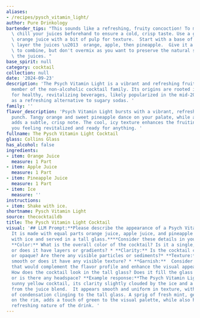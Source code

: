 ```yaml
---
aliases:
- /recipes/pysch_vitamin_light/
author: Pure Drinkology
bartender_tips: "This sounds like a refreshing, fruity concoction! To make it perfect,\
  \ chill your juices beforehand to ensure a cold, crisp taste. Use a good quality\
  \ orange juice with a bit of pulp for texture.  Start with a base of ice and then\
  \ layer the juices \u2013  orange, apple, then pineapple.  Give it a gentle stir\
  \ to combine, but don't overmix as you want to preserve the natural sweetness of\
  \ the juices. "
base_spirit: null
category: cocktail
collection: null
date: '2024-09-23'
description: 'The Psych Vitamin Light is a vibrant and refreshing fruit punch, a classic
  member of the non-alcoholic cocktail family. Its origins are rooted in the desire
  for healthy, revitalizing beverages, likely popularized in the mid-20th century
  as a refreshing alternative to sugary sodas. '
family: ''
flavor_description: 'Psych Vitamin Light bursts with a vibrant, refreshing citrus
  punch. Tangy orange and sweet pineapple dance on your palate, while apple juice
  adds a subtle, crisp note. The cool, icy texture enhances the fruitiness, leaving
  you feeling revitalized and ready for anything. '
fullname: The Pysch Vitamin Light Cocktail
glass: Collins Glass
has_alcohol: false
ingredients:
- item: Orange Juice
  measure: 1 Part
- item: Apple Juice
  measure: 1 Part
- item: Pineapple Juice
  measure: 1 Part
- item: Ice
  measure: ''
instructions:
- item: Shake with ice.
shortname: Pysch Vitamin Light
source: thecocktaildb
title: The Pysch Vitamin Light Cocktail
visual: '## LLM Prompt:**Please describe the appearance of a Psych Vitamin Light cocktail.
  It is made with equal parts orange juice, apple juice, and pineapple juice, shaken
  with ice and served in a tall glass.****Consider these details in your description:***
  **Color:** What is the overall color of the cocktail? Is it a single, unified color,
  or does it have layers or gradients? * **Clarity:** Is the cocktail clear, cloudy,
  or opaque? Are there any visible particles or sediments?* **Texture:** Is the cocktail
  smooth or does it have any visible texture? * **Garnish:**  Consider potential garnishes
  that would complement the flavor profile and enhance the visual appeal. * **Glassware:**
  How does the cocktail look in the tall glass? Does it fill the glass completely
  or is there any headspace? **Example response:**The Psych Vitamin Light is a vibrant,
  sunny yellow cocktail, its clarity slightly clouded by the ice and a gentle haze
  from the juice blend.  It appears smooth and uniform in texture, with a subtle layer
  of condensation clinging to the tall glass. A sprig of fresh mint, gently nestled
  on the rim, adds a touch of green to the visual palette, while also hinting at the
  refreshing nature of the drink. '
---
```



